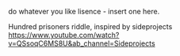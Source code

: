 do whatever you like lisence - insert one here.

Hundred prisoners riddle, inspired by sideprojects https://www.youtube.com/watch?v=QSsoqC6MS8U&ab_channel=Sideprojects

